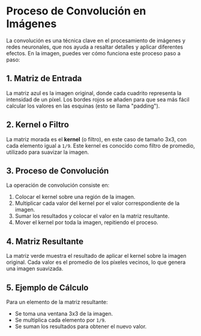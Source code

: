 # Proceso de Convolución en Imágenes

La convolución es una técnica clave en el procesamiento de imágenes y redes neuronales, que nos ayuda a resaltar detalles y aplicar diferentes efectos. En la imagen, puedes ver cómo funciona este proceso paso a paso:

## 1. Matriz de Entrada

La matriz azul es la imagen original, donde cada cuadrito representa la intensidad de un píxel. Los bordes rojos se añaden para que sea más fácil calcular los valores en las esquinas (esto se llama "padding").

## 2. Kernel o Filtro

La matriz morada es el **kernel** (o filtro), en este caso de tamaño 3x3, con cada elemento igual a `1/9`. Este kernel es conocido como filtro de promedio, utilizado para suavizar la imagen.

## 3. Proceso de Convolución

La operación de convolución consiste en:
1. Colocar el kernel sobre una región de la imagen.
2. Multiplicar cada valor del kernel por el valor correspondiente de la imagen.
3. Sumar los resultados y colocar el valor en la matriz resultante.
4. Mover el kernel por toda la imagen, repitiendo el proceso.

## 4. Matriz Resultante

La matriz verde muestra el resultado de aplicar el kernel sobre la imagen original. Cada valor es el promedio de los píxeles vecinos, lo que genera una imagen suavizada.

## 5. Ejemplo de Cálculo

Para un elemento de la matriz resultante:
- Se toma una ventana 3x3 de la imagen.
- Se multiplica cada elemento por `1/9`.
- Se suman los resultados para obtener el nuevo valor.



